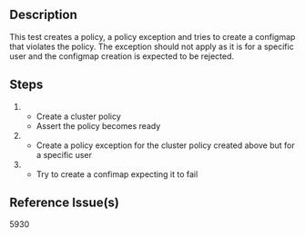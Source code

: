 ## Description

This test creates a policy, a policy exception and tries to create a configmap that violates the policy.
The exception should not apply as it is for a specific user and the configmap creation is expected to be rejected.

## Steps

1.  - Create a cluster policy
    - Assert the policy becomes ready
1.  - Create a policy exception for the cluster policy created above but for a specific user
1.  - Try to create a confimap expecting it to fail

## Reference Issue(s)

5930
